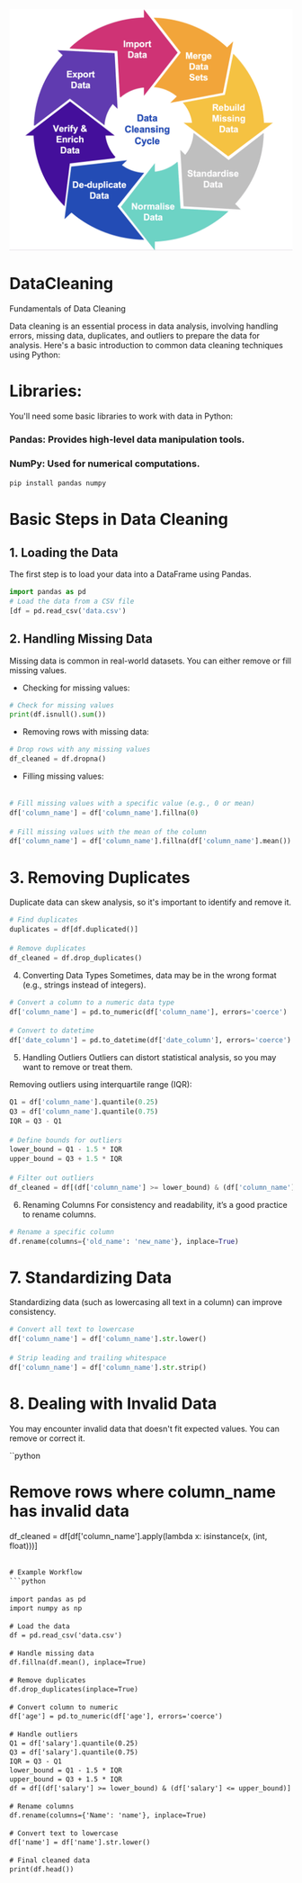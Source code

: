 ![DataCleaning](DataCleaning.png)

# DataCleaning
Fundamentals of Data Cleaning

Data cleaning is an essential process in data analysis, involving handling errors, missing data, duplicates, and outliers to prepare the data for analysis. Here's a basic introduction to common data cleaning techniques using Python:

# Libraries:
You'll need some basic libraries to work with data in Python:

### Pandas: Provides high-level data manipulation tools.
### NumPy: Used for numerical computations.

```bash
pip install pandas numpy
```

# Basic Steps in Data Cleaning
## 1. Loading the Data
The first step is to load your data into a DataFrame using Pandas.

```python
import pandas as pd
# Load the data from a CSV file
[df = pd.read_csv('data.csv')
```

## 2. Handling Missing Data
Missing data is common in real-world datasets. You can either remove or fill missing values.

- Checking for missing values:
```python
# Check for missing values
print(df.isnull().sum())
```
- Removing rows with missing data:
```python
# Drop rows with any missing values
df_cleaned = df.dropna()
```

- Filling missing values:
```python

# Fill missing values with a specific value (e.g., 0 or mean)
df['column_name'] = df['column_name'].fillna(0)

# Fill missing values with the mean of the column
df['column_name'] = df['column_name'].fillna(df['column_name'].mean())
```

# 3. Removing Duplicates
Duplicate data can skew analysis, so it's important to identify and remove it.

```python
# Find duplicates
duplicates = df[df.duplicated()]

# Remove duplicates
df_cleaned = df.drop_duplicates()
```

4. Converting Data Types
Sometimes, data may be in the wrong format (e.g., strings instead of integers).

```python
# Convert a column to a numeric data type
df['column_name'] = pd.to_numeric(df['column_name'], errors='coerce')

# Convert to datetime
df['date_column'] = pd.to_datetime(df['date_column'], errors='coerce')
```

5. Handling Outliers
Outliers can distort statistical analysis, so you may want to remove or treat them.

Removing outliers using interquartile range (IQR):
```python
Q1 = df['column_name'].quantile(0.25)
Q3 = df['column_name'].quantile(0.75)
IQR = Q3 - Q1

# Define bounds for outliers
lower_bound = Q1 - 1.5 * IQR
upper_bound = Q3 + 1.5 * IQR

# Filter out outliers
df_cleaned = df[(df['column_name'] >= lower_bound) & (df['column_name'] <= upper_bound)]
```

6. Renaming Columns
For consistency and readability, it’s a good practice to rename columns.

```python
# Rename a specific column
df.rename(columns={'old_name': 'new_name'}, inplace=True)
```

# 7. Standardizing Data
Standardizing data (such as lowercasing all text in a column) can improve consistency.

```python
# Convert all text to lowercase
df['column_name'] = df['column_name'].str.lower()

# Strip leading and trailing whitespace
df['column_name'] = df['column_name'].str.strip()
```
# 8. Dealing with Invalid Data
You may encounter invalid data that doesn't fit expected values. You can remove or correct it.

``python
# Remove rows where column_name has invalid data
df_cleaned = df[df['column_name'].apply(lambda x: isinstance(x, (int, float)))]
```

# Example Workflow
```python

import pandas as pd
import numpy as np

# Load the data
df = pd.read_csv('data.csv')

# Handle missing data
df.fillna(df.mean(), inplace=True)

# Remove duplicates
df.drop_duplicates(inplace=True)

# Convert column to numeric
df['age'] = pd.to_numeric(df['age'], errors='coerce')

# Handle outliers
Q1 = df['salary'].quantile(0.25)
Q3 = df['salary'].quantile(0.75)
IQR = Q3 - Q1
lower_bound = Q1 - 1.5 * IQR
upper_bound = Q3 + 1.5 * IQR
df = df[(df['salary'] >= lower_bound) & (df['salary'] <= upper_bound)]

# Rename columns
df.rename(columns={'Name': 'name'}, inplace=True)

# Convert text to lowercase
df['name'] = df['name'].str.lower()

# Final cleaned data
print(df.head())
```
